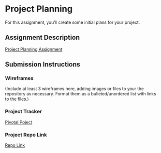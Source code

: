 # Project Planning
For this assignment, you'll create some initial plans for your project.

## Assignment Description
[Project Planning Assignment](https://education.launchcode.org/liftoff/assignments/planning/)

## Submission Instructions

### Wireframes

(Include at least 3 wireframes here, adding images or files to your the repository as necessary. Format them as a bulleted/unordered list with links to the files.)

### Project Tracker

[Pivotal Poject](https://www.pivotaltracker.com/n/projects/2355871)

### Project Repo Link

[Repo Link](https://github.com/AniyaNyro/liftoff-assignments)
